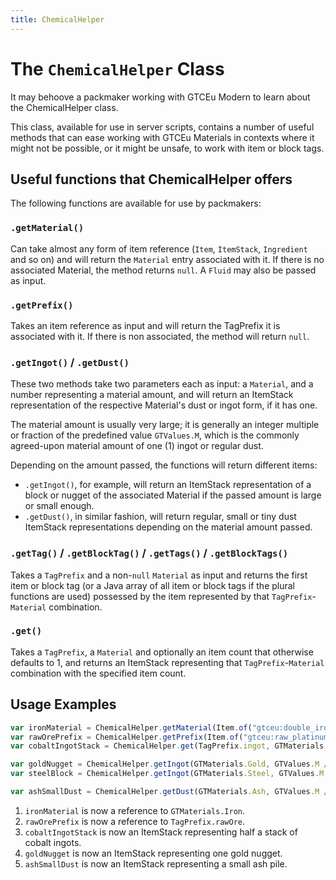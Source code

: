 ```yaml
---
title: ChemicalHelper
---
```



# The `ChemicalHelper` Class

It may behoove a packmaker working with GTCEu Modern to learn about the ChemicalHelper class.

This class, available for use in server scripts, contains a number of useful methods that can ease working with GTCEu
Materials in contexts where it might not be possible, or it might be unsafe, to work with item or block tags.


## Useful functions that ChemicalHelper offers

The following functions are available for use by packmakers:


### `.getMaterial()`  

Can take almost any form of item reference (`Item`, `ItemStack`, `Ingredient` and so on) and will return the
`Material` entry associated with it. If there is no associated Material, the method returns `null`.
A `Fluid` may also be passed as input.


### `.getPrefix()`  

Takes an item reference as input and will return the TagPrefix it is associated with it. If there is
non associated, the method will return `null`.


### `.getIngot()` / `.getDust()`

These two methods take two parameters each as input: a `Material`, and a number representing a material amount,
and will return an ItemStack representation of the respective Material's dust or ingot form, if it has one.

The material amount is usually very large; it is generally an integer multiple or fraction of the predefined value
`GTValues.M`, which is the commonly agreed-upon material amount of one (1) ingot or regular dust.  

Depending on the amount passed, the functions will return different items:

- `.getIngot()`, for example, will return an ItemStack representation of a block or nugget of the associated Material if
  the passed amount is large or small enough.
- `.getDust()`, in similar fashion, will return regular, small or tiny dust ItemStack representations depending on the
  material amount passed.


### `.getTag()` / `.getBlockTag()` / `.getTags()` / `.getBlockTags()`

Takes a `TagPrefix` and a non-`null` `Material` as input and returns the first item or block tag
(or a Java array of all item or block tags if the plural functions are used) possessed by the item represented by
that `TagPrefix`-`Material` combination.


### `.get()`

Takes a `TagPrefix`, a `Material` and optionally an item count that otherwise defaults to 1, and returns an
ItemStack representing that `TagPrefix`-`Material` combination with the specified item count.


## Usage Examples

```js title="chemicalhelper_example_script.js"
var ironMaterial = ChemicalHelper.getMaterial(Item.of("gtceu:double_iron_plate").asItem()) // (1)
var rawOrePrefix = ChemicalHelper.getPrefix(Item.of("gtceu:raw_platinum").asItem()) // (2)
var cobaltIngotStack = ChemicalHelper.get(TagPrefix.ingot, GTMaterials.Cobalt, 32) // (3)

var goldNugget = ChemicalHelper.getIngot(GTMaterials.Gold, GTValues.M / 9) // (4)
var steelBlock = ChemicalHelper.getIngot(GTMaterials.Steel, GTValues.M * 9)

var ashSmallDust = ChemicalHelper.getDust(GTMaterials.Ash, GTValues.M / 4) // (5)
```

1. `ironMaterial` is now a reference to `GTMaterials.Iron`.
2. `rawOrePrefix` is now a reference to `TagPrefix.rawOre`.
3. `cobaltIngotStack` is now an ItemStack representing half a stack of cobalt ingots.
4. `goldNugget` is now an ItemStack representing one gold nugget.
5. `ashSmallDust` is now an ItemStack representing a small ash pile.
